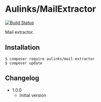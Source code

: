 # Aulinks/MailExtractor

[![Build Status](https://img.shields.io/travis/Aulinks/PHP-MailExtractor.svg?style=flat-square)](https://travis-ci.org/Aulinnks/PHP-MailExtractor)

Mail extractor.

## Installation

```
$ composer require aulinks/mail-extractor
$ composer update
```

## Changelog

* 1.0.0
	+ Initial version
